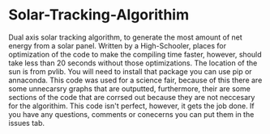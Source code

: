# Solar-Tracking-Algorithim
Dual axis solar tracking algorithm, to generate the most amount of net energy from a solar panel.
Written by a High-Schooler, places for optimization of the code to make the compiling time faster, however, should take less than 20 seconds without those optimizations.
The location of the sun is from pvlib. You will need to install that package you can use pip or annaconda.
This code was used for a science fair, because of this there are some unnecarsry graphs that are outputted, furthermore, their are some sections of the code that are corrsed out because they are not neccesary for the algorithim.
This code isn't perfect, however, it gets the job done. 
If you have any questions, comments or conecerns you can put them in the issues tab.
